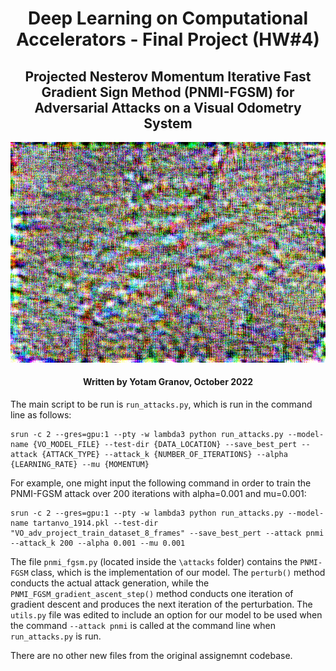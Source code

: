 <h1 align="center">
  Deep Learning on Computational Accelerators - Final Project (HW#4)
</h1>
<h2 align="center">
  Projected Nesterov Momentum Iterative Fast Gradient Sign Method (PNMI-FGSM) for Adversarial Attacks on a Visual Odometry System
</h2>
<p align="center">
  <img src="https://github.com/Yomaster10/Deep-Learning-HW-4/blob/master/custom_attack.png">
</p>
<h4 align="center">
  Written by Yotam Granov, October 2022
</h4>


The main script to be run is `run_attacks.py`, which is run in the command line as follows:

```
srun -c 2 --gres=gpu:1 --pty -w lambda3 python run_attacks.py --model-name {VO_MODEL_FILE} --test-dir {DATA_LOCATION} --save_best_pert --attack {ATTACK_TYPE} --attack_k {NUMBER_OF_ITERATIONS} --alpha {LEARNING_RATE} --mu {MOMENTUM}
```
For example, one might input the following command in order to train the PNMI-FGSM attack over 200 iterations with alpha=0.001 and mu=0.001:
```
srun -c 2 --gres=gpu:1 --pty -w lambda3 python run_attacks.py --model-name tartanvo_1914.pkl --test-dir "VO_adv_project_train_dataset_8_frames" --save_best_pert --attack pnmi --attack_k 200 --alpha 0.001 --mu 0.001
```

The file `pnmi_fgsm.py` (located inside the `\attacks` folder) contains the `PNMI-FGSM` class, which is the implementation of our model. The `perturb()` method conducts the actual attack generation, while the `PNMI_FGSM_gradient_ascent_step()` method conducts one iteration of gradient descent and produces the next iteration of the perturbation. The `utils.py` file was edited to include an option for our model to be used when the command `--attack pnmi` is called at the command line when `run_attacks.py` is run.

There are no other new files from the original assignemnt codebase.
